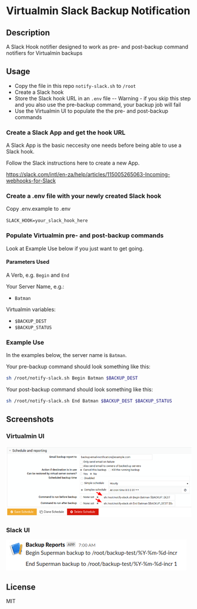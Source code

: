 # Virtualmin Slack Backup Notification

## Description

A Slack Hook notifier designed to work as pre- and post-backup command notifiers for Virtualmin backups

## Usage

- Copy the file in this repo `notify-slack.sh` to `/root`
- Create a Slack hook
- Store the Slack hook URL in an `.env` file
-- Warning - if you skip this step and you also use the pre-backup command, your backup job will fail
- Use the Virtualmin UI to populate the the pre- and post-backup commands

### Create a Slack App and get the hook URL

A Slack App is the basic neccesity one needs before being able to use a Slack hook.

Follow the Slack instructions here to create a new App.

https://slack.com/intl/en-za/help/articles/115005265063-Incoming-webhooks-for-Slack

### Create a .env file with your newly created Slack hook

Copy .env.example to .env

`SLACK_HOOK=your_slack_hook_here`

### Populate Virtualmin pre- and post-backup commands

Look at Example Use below if you just want to get going.

#### Parameters Used

A Verb, e.g. `Begin` and `End`

Your Server Name, e.g.:
- `Batman`

Virtualmin variables:
- `$BACKUP_DEST`
- `$BACKUP_STATUS`

### Example Use

In the examples below, the server name is `Batman`.


Your pre-backup command should look something like this:
```bash
sh /root/notify-slack.sh Begin Batman $BACKUP_DEST
```

Your post-backup command should look something like this:
```bash
sh /root/notify-slack.sh End Batman $BACKUP_DEST $BACKUP_STATUS
```

## Screenshots

### Virtualmin UI

![Alt text](virtualmin_ui_screenshot.png?raw=true "Virtualmin UI / Pre- and Post-Backup Commands")

### Slack UI

![Alt text](virtualmin_slack_notification_screenshot.png?raw=true "Slack Notifications")

## License

MIT

